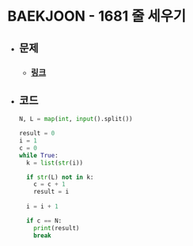 # BAEKJOON - 1681 줄 세우기

- ## 문제
  - ### [링크](https://www.acmicpc.net/problem/1681)

- ## 코드
  ```python 
  N, L = map(int, input().split())

  result = 0
  i = 1
  c = 0
  while True:
    k = list(str(i))

    if str(L) not in k:
      c = c + 1
      result = i    
      
    i = i + 1

    if c == N:
      print(result)
      break
  ```